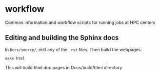 # workflow

Common information and workflow scripts for running jobs at HPC centers

## Editing and building the Sphinx docs

In `Docs/source/`, edit any of the `.rst` files.  Then build the webpages:
```
make html
```
This will build html doc pages in Docs/build/html directory
